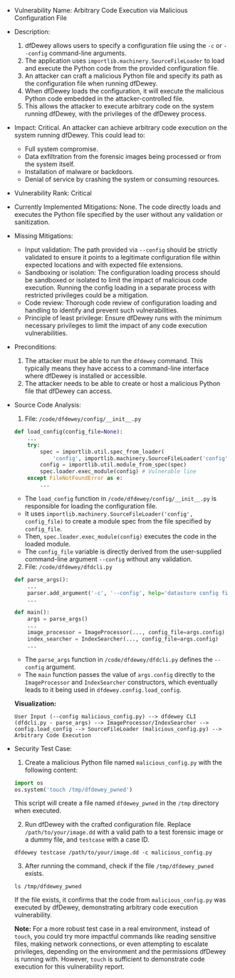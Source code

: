* Vulnerability Name: Arbitrary Code Execution via Malicious Configuration File

* Description:
    1. dfDewey allows users to specify a configuration file using the `-c` or `--config` command-line arguments.
    2. The application uses `importlib.machinery.SourceFileLoader` to load and execute the Python code from the provided configuration file.
    3. An attacker can craft a malicious Python file and specify its path as the configuration file when running dfDewey.
    4. When dfDewey loads the configuration, it will execute the malicious Python code embedded in the attacker-controlled file.
    5. This allows the attacker to execute arbitrary code on the system running dfDewey, with the privileges of the dfDewey process.

* Impact:
    Critical. An attacker can achieve arbitrary code execution on the system running dfDewey. This could lead to:
    - Full system compromise.
    - Data exfiltration from the forensic images being processed or from the system itself.
    - Installation of malware or backdoors.
    - Denial of service by crashing the system or consuming resources.

* Vulnerability Rank: Critical

* Currently Implemented Mitigations:
    None. The code directly loads and executes the Python file specified by the user without any validation or sanitization.

* Missing Mitigations:
    - Input validation: The path provided via `--config` should be strictly validated to ensure it points to a legitimate configuration file within expected locations and with expected file extensions.
    - Sandboxing or isolation: The configuration loading process should be sandboxed or isolated to limit the impact of malicious code execution. Running the config loading in a separate process with restricted privileges could be a mitigation.
    - Code review: Thorough code review of configuration loading and handling to identify and prevent such vulnerabilities.
    - Principle of least privilege: Ensure dfDewey runs with the minimum necessary privileges to limit the impact of any code execution vulnerabilities.

* Preconditions:
    1. The attacker must be able to run the `dfdewey` command. This typically means they have access to a command-line interface where dfDewey is installed or accessible.
    2. The attacker needs to be able to create or host a malicious Python file that dfDewey can access.

* Source Code Analysis:
    1. File: `/code/dfdewey/config/__init__.py`
    ```python
    def load_config(config_file=None):
        ...
        try:
            spec = importlib.util.spec_from_loader(
                'config', importlib.machinery.SourceFileLoader('config', config_file)) # Vulnerable line
            config = importlib.util.module_from_spec(spec)
            spec.loader.exec_module(config) # Vulnerable line
        except FileNotFoundError as e:
            ...
    ```
    - The `load_config` function in `/code/dfdewey/config/__init__.py` is responsible for loading the configuration file.
    - It uses `importlib.machinery.SourceFileLoader('config', config_file)` to create a module spec from the file specified by `config_file`.
    - Then, `spec.loader.exec_module(config)` executes the code in the loaded module.
    - The `config_file` variable is directly derived from the user-supplied command-line argument `--config` without any validation.

    2. File: `/code/dfdewey/dfdcli.py`
    ```python
    def parse_args():
        ...
        parser.add_argument('-c', '--config', help='datastore config file')
        ...

    def main():
        args = parse_args()
        ...
        image_processor = ImageProcessor(..., config_file=args.config)
        index_searcher = IndexSearcher(..., config_file=args.config)
        ...
    ```
    - The `parse_args` function in `/code/dfdewey/dfdcli.py` defines the `--config` argument.
    - The `main` function passes the value of `args.config` directly to the `ImageProcessor` and `IndexSearcher` constructors, which eventually leads to it being used in `dfdewey.config.load_config`.

    **Visualization:**

    ```
    User Input (--config malicious_config.py) --> dfdewey CLI (dfdcli.py - parse_args) --> ImageProcessor/IndexSearcher --> config.load_config --> SourceFileLoader (malicious_config.py) --> Arbitrary Code Execution
    ```

* Security Test Case:
    1. Create a malicious Python file named `malicious_config.py` with the following content:
    ```python
    import os
    os.system('touch /tmp/dfdewey_pwned')
    ```
    This script will create a file named `dfdewey_pwned` in the `/tmp` directory when executed.

    2. Run dfDewey with the crafted configuration file. Replace `/path/to/your/image.dd` with a valid path to a test forensic image or a dummy file, and `testcase` with a case ID.
    ```shell
    dfdewey testcase /path/to/your/image.dd -c malicious_config.py
    ```

    3. After running the command, check if the file `/tmp/dfdewey_pwned` exists.
    ```shell
    ls /tmp/dfdewey_pwned
    ```
    If the file exists, it confirms that the code from `malicious_config.py` was executed by dfDewey, demonstrating arbitrary code execution vulnerability.

    **Note:** For a more robust test case in a real environment, instead of `touch`, you could try more impactful commands like reading sensitive files, making network connections, or even attempting to escalate privileges, depending on the environment and the permissions dfDewey is running with. However, `touch` is sufficient to demonstrate code execution for this vulnerability report.